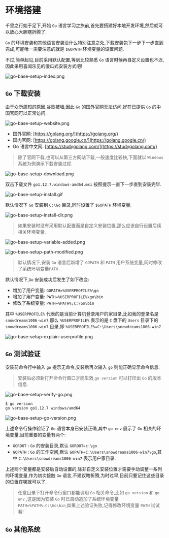 # 环境搭建

千里之行始于足下,开始 `Go` 语言学习之旅前,首先要搭建好本地开发环境,然后就可以放心大胆瞎折腾了.

`Go` 的环境安装和其他语言安装没什么特别注意之处,下载安装包下一步下一步直到完成,可能唯一需要注意的就是 `$GOPATH` 环境变量的设置问题.

不过,简单起见,目前采用默认配置,等到比较熟悉 `Go` 语言时候再自定义设置也不迟,因此采用喜闻乐见的傻瓜式安装方式吧!

![go-base-setup-index.png](../images/go-base-setup-index.png)

## `Go` 下载安装

由于众所周知的原因,谷歌被墙,因此 `Go` 的国外官网无法访问,好在已提供 `Go` 的中国官网可以正常访问.

![go-base-setup-website.png](../images/go-base-setup-website.png)

- 国外官网: [https://golang.org/](https://golang.org/)
- 国内官网: [https://golang.google.cn/](https://golang.google.cn/)
- Go 语言中文网: [https://studygolang.com/](https://studygolang.com/)

> 除了官网下载,也可以从第三方网站下载,一般速度比较快,下面就以 `Windows` 系统为例演示下载安装过程.

![go-base-setup-download.png](../images/go-base-setup-download.png)

双击下载文件 `go1.12.7.windows-amd64.msi` 按照提示一直下一步直到安装完毕.

![go-base-setup-install.gif](../images/go-base-setup-install.gif)

默认情况下 `Go` 安装到 `C:\Go` 目录,同时设置了 `$GOPATH` 环境变量.

![go-base-setup-install-dir.png](../images/go-base-setup-install-dir.png)

> 如果安装时没有采用默认配置而是自定义安装位置,那么应该自行设置后续相关环境变量.

![go-base-setup-variable-added.png](../images/go-base-setup-variable-added.png)

![go-base-setup-path-modified.png](../images/go-base-setup-path-modified.png)

> 默认情况下,安装 `Go` 语言后新增了 `GOPATH` 和 `PATH` 用户系统变量,同时修改了系统环境变量`PATH` .

默认情况下,`Go` 安装成功后发生了如下改变:

- 增加了用户变量: `GOPATH=%USERPROFILE%\go` 
- 增加了用户变量: `PATH=%USERPROFILE%\go\bin`
- 修改了系统变量: `PATH=%PATH%;C:\Go\bin`

其中 `%USERPROFILE%` 代表的是当前计算机登录用户的家目录,比如我的登录名是 `snowdreams1006-win7`,那么 `%USERPROFILE%` 表示的是 `C` 盘下的 `Users` 目录下的 `snowdreams1006-win7` 目录,即 `%USERPROFILE%=C:\Users\snowdreams1006-win7`

![go-base-setup-explain-userprofile.png](../images/go-base-setup-explain-userprofile.png)

## `Go` 测试验证

安装前命令行中输入 `go` 提示无命令,安装后再次输入 `go` 则能正确显示命令信息.

> 安装后必须新打开命令行窗口才能生效,`go version` 可以打印出 `Go` 的版本信息.

![go-base-setup-verify-go.png](../images/go-base-setup-verify-go.png)

```bash
$ go version
go version go1.12.7 windows/amd64
```

![go-base-setup-go-version.png](../images/go-base-setup-go-version.png)

上述命令行操作验证了 `Go` 语言本身已安装正确,其中 `go env` 展示了 `Go` 相关的环境变量,目前重要的变量有两个:

- `GOROOT` : `Go` 的安装目录,默认 `GOROOT=c:\go`
- `GOPATH` : `Go` 的工作空间,默认 `GOPATH=C:\Users\snowdreams1006-win7\go`,其中 `C:\Users\snowdreams1006-win7` 表示用户家目录.

上述两个变量都是安装后自动设置的,除非自定义安装位置才需要手动调整一系列的环境变量,作为初次接触 `Go` 语言,不建议瞎折腾,为时过早,目前只要记住这些目录的位置在哪就可以了.

> 任意目录下打开命令行窗口都能调用 `Go` 相关命令,比如 `go version` 和 `go env` ,这是因为安装 `Go` 时已自动追加了系统环境变量 `PATH=%PATH%;C:\Go\bin`,如果上述验证失败,记得修改环境变量 `PATH` 试试看!

## `Go` 其他系统



